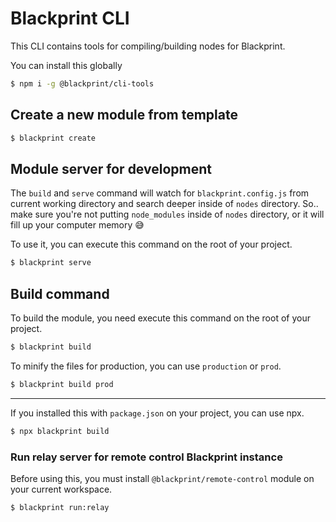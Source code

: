 # Blackprint CLI
This CLI contains tools for compiling/building nodes for Blackprint.

You can install this globally
```sh
$ npm i -g @blackprint/cli-tools
```

## Create a new module from template
```sh
$ blackprint create
```

## Module server for development
The `build` and `serve` command will watch for `blackprint.config.js` from current working directory and search deeper inside of `nodes` directory. So.. make sure you're not putting `node_modules` inside of `nodes` directory, or it will fill up your computer memory 😅

To use it, you can execute this command on the root of your project.
```sh
$ blackprint serve
```

## Build command
To build the module, you need execute this command on the root of your project.
```sh
$ blackprint build
```

To minify the files for production, you can use `production` or `prod`.
```sh
$ blackprint build prod
```

---

If you installed this with `package.json` on your project, you can use npx.
```sh
$ npx blackprint build
```

### Run relay server for remote control Blackprint instance
Before using this, you must install `@blackprint/remote-control` module on your current workspace.
```sh
$ blackprint run:relay
```